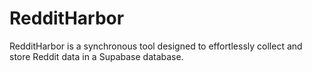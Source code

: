 # RedditHarbor
RedditHarbor is a synchronous tool designed to effortlessly collect and store Reddit data in a Supabase database.
